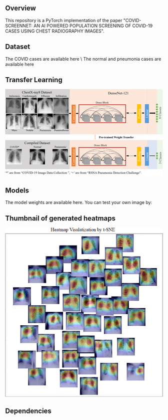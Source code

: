 Overview
----
This repository is a PyTorch implementation of the paper "COVID-SCREENNET: AN AI POWERED POPULATION SCREENING OF COVID-19 CASES USING CHEST RADIOGRAPHY IMAGES".

Dataset
-----
The COVID cases are available here \\
The normal and pneumonia cases are available here


Transfer Learning
----
![](readme/transfer_learning.PNG)

Models
----
The model weights are available here.
You can test your own image by:



Thumbnail of generated heatmaps
-----
![](readme/heatmap.PNG)




Dependencies
-----


